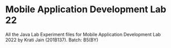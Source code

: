 # Mobile Application Development Lab 22

All the Java Lab Experiment files for Mobile Application Development Lab 2022 by Krati Jain (201B137). Batch: B5(BY)
